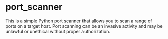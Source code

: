 # port_scanner
This is a simple Python port scanner that allows you to scan a range of ports on a target host. Port scanning can be an invasive activity and may be unlawful or unethical without proper authorization.
